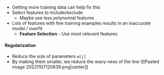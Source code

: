 - Getting more training data can help fix this
- Select features to include/exclude
	- Maybe use less polynomial features
- Lots of features with few training examples results in an inaccurate model / overfit 
	- **Feature Selection** - Use most relevant features

#### Regularization
- Reduce the size of parameters `w[j]`
- By making them smaller, we reduce the wavy-ness of the line
![[Pasted image 20221107120639.png|center]]
